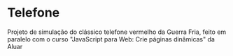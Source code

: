 # Telefone
Projeto de simulação do clássico telefone vermelho da Guerra Fria, feito em paralelo com o curso "JavaScript para Web: Crie páginas dinâmicas" da Aluar
